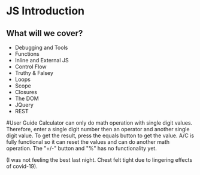 # JS Introduction

## What will we cover?
- Debugging and Tools
- Functions
- Inline and External JS
- Control Flow
- Truthy & Falsey
- Loops
- Scope
- Closures
- The DOM
- JQuery
- REST


#User Guide
Calculator can only do math operation with single digit values. Therefore, enter a single digit number then an operator and another single digit value. To get the result, press the equals button to get the value. A/C is fully functional so it can reset the values and can do another math operation. The "+/-" button and "%" has no functionality yet.

(I was not feeling the best last night. Chest felt tight due to lingering effects of covid-19).

